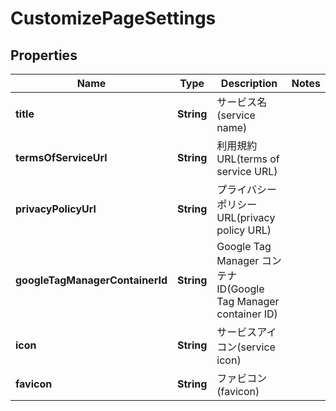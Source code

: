 

# CustomizePageSettings


## Properties

| Name | Type | Description | Notes |
|------------ | ------------- | ------------- | -------------|
|**title** | **String** | サービス名(service name) |  |
|**termsOfServiceUrl** | **String** | 利用規約URL(terms of service URL) |  |
|**privacyPolicyUrl** | **String** | プライバシーポリシーURL(privacy policy URL) |  |
|**googleTagManagerContainerId** | **String** | Google Tag Manager コンテナ ID(Google Tag Manager container ID) |  |
|**icon** | **String** | サービスアイコン(service icon) |  |
|**favicon** | **String** | ファビコン(favicon) |  |



